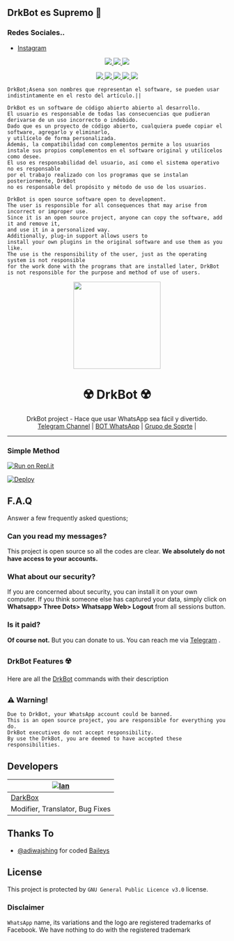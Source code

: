 ## DrkBot es Supremo 💪 
### Redes Sociales..

- [Instagram](https://www.instagram.com/iand_tv)

<p align="center">
  <a href="https://github.com/BotPrivateDrk/WhatsAsenaDuplicated/fork">
    <img src="https://img.shields.io/github/forks/BotPrivateDrk/WhatsAsenaDuplicated?label=Fork&style=social">
  </a>
  <a href="https://github.com/BotPrivateDrk/DrkBotPublic/stargazers">
    <img src="https://img.shields.io/github/stars/BotPrivateDrk/WhatsAsenaDuplicated?style=social">
  </a>
  <a href="https://github.com/BotPrivateDrk/WhatsAsenaDuplicated/commits/master">
    <img src="https://img.shields.io/github/commit-activity/m/BotPrivateDrk/WhatsAsenaDuplicated?style=social">
  </a>
</p>

<p align="center">
  <a href="httsp://github.com/BotPrivateDrk/WhatsAsenaDuplicated">
    <img src="https://img.shields.io/github/repo-size/BotPrivateDrk/WhatsAsenaDuplicated?color=purple&label=Peso%20Repositorio&style=plastic">

  </a>
  <a href="https://github.com/BotPrivateDrk/WhatsAsenaDuplicated/blob/master/LICENSE">
    <img src="https://img.shields.io/github/license/BotPrivateDrk/WhatsAsenaDuplicated?color=purple&label=Lisencia&style=plastic">

  </a>
  <a href="https://github.com/BotPrivateDrk/WhatsAsenaDuplicated">
    <img src="https://img.shields.io/github/languages/top/BotPrivateDrk/WhatsAsenaDuplicated?color=purple&label=Javascript&style=plastic">

  </a>
  <a href="https://github.com/BotPrivateDrk">
    <img src="https://img.shields.io/static/v1?label=Author&message=DarkBox&color=purple&style=plastic">

  </a>
  <a href="https://t.me/Dark1522">
    <img src="https://img.shields.io/badge/Telegram-DarkBox-purple&style=plastic">

  </a>
</p>

```
DrkBot;Asena son nombres que representan el software, se pueden usar indistintamente en el resto del artículo.||

DrkBot es un software de código abierto abierto al desarrollo.
El usuario es responsable de todas las consecuencias que pudieran derivarse de un uso incorrecto o indebido.
Dado que es un proyecto de código abierto, cualquiera puede copiar el software, agregarlo y eliminarlo,
y utilícelo de forma personalizada.
Además, la compatibilidad con complementos permite a los usuarios
instale sus propios complementos en el software original y utilícelos como desee.
El uso es responsabilidad del usuario, así como el sistema operativo no es responsable
por el trabajo realizado con los programas que se instalan posteriormente, DrkBot
no es responsable del propósito y método de uso de los usuarios.

DrkBot is open source software open to development.
The user is responsible for all consequences that may arise from incorrect or improper use.
Since it is an open source project, anyone can copy the software, add it and remove it,
and use it in a personalized way.
Additionally, plug-in support allows users to
install your own plugins in the original software and use them as you like.
The use is the responsibility of the user, just as the operating system is not responsible
for the work done with the programs that are installed later, DrkBot
is not responsible for the purpose and method of use of users.
```

<div align="center">
  <img src="https://i.ibb.co/GvXzJSG/20210406-014153.jpg" width="200" height="200">
  <h1>☢️ DrkBot ☢️</h1>
</div>
<p align="center">
    DrkBot project - Hace que usar WhatsApp sea fácil y divertido.
    <br>
        <a href="https://t.me/Dark1522">Telegram Channel</a> |
        <a href="http://wa.me/573046793853?text=!alive">BOT WhatsApp</a> |
        <a href="https://chat.whatsapp.com/IeRNuoNY1IQJS8JE02duW8">Grupo de Soprte</a> |
    <br>
</p>

----


### Simple Method
[![Run on Repl.it](https://repl.it/badge/github/DrkBotPublic/WhatsAsenaDuplicated)](https://replit.com/@Darkbox1522/DrkBot-QR)

[![Deploy](https://www.herokucdn.com/deploy/button.svg)](https://heroku.com/deploy?template=https://github.com/DrkBotPublic/WhatsAsenaDuplicated)


## F.A.Q
Answer a few frequently asked questions;
### Can you read my messages?
This project is open source so all the codes are clear. **We absolutely do not have access to your accounts.**

### What about our security?
If you are concerned about security, you can install it on your own computer. If you think someone else has captured your data, simply click on **Whatsapp> Three Dots> Whatsapp Web> Logout** from all sessions button.

### Is it paid?
**Of course not.** But you can donate to us. You can reach me via [Telegram](https://t.me/Dark1522) .


##

### DrkBot Features ☢️

Here are all the [DrkBot](https://gist.github.com/phaticusthiccy/8dfa827a71647e5f659680d75543a748) commands with their description

##

### ⚠️ Warning! 
```
Due to DrkBot, your WhatsApp account could be banned.
This is an open source project, you are responsible for everything you do. 
DrkBot executives do not accept responsibility.
By use the DrkBot, you are deemed to have accepted these responsibilities.
```

## Developers

[![Ian](https://scontent.fbaq6-1.fna.fbcdn.net/v/t1.6435-9/fr/cp0/e15/q65/65597637_888741314830800_5385622731276419072_n.jpg?_nc_cat=111&ccb=1-3&_nc_sid=7aed08&efg=eyJpIjoidCJ9&_nc_ohc=jxotu3Vvdj0AX8BWCf3&_nc_oc=AQn8rDjYlSJQd_lSLOvGk9GqX4fkaqRibslCDU0tg9NBW3Wxr-rVPIDc3_cCgfIHVf4&_nc_ht=scontent.fbaq6-1.fna&tp=14&oh=196f9a6ee008ded756c0b98cc7188c8f&oe=60D01FE1)](#) |
----|
[DarkBox](https://t.me/Dark1522) |
Modifier, Translator, Bug Fixes |

## Thanks To
- [@adiwajshing](https://github.com/adiwajshing) for coded [Baileys](https://github.com/adiwajshing/Baileys)

## License
This project is protected by `GNU General Public Licence v3.0` license.

### Disclaimer
`WhatsApp` name, its variations and the logo are registered trademarks of Facebook. We have nothing to do with the registered trademark
